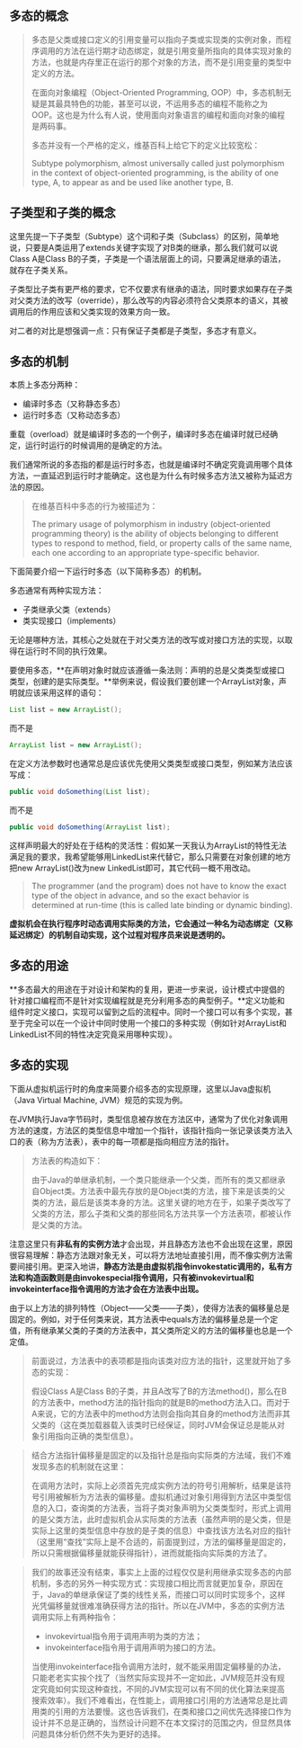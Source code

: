 ## 多态的概念

> 多态是父类或接口定义的引用变量可以指向子类或实现类的实例对象，而程序调用的方法在运行期才动态绑定，就是引用变量所指向的具体实现对象的方法，也就是内存里正在运行的那个对象的方法，而不是引用变量的类型中定义的方法。
>
> 在面向对象编程（Object-Oriented Programming, OOP）中，多态机制无疑是其最具特色的功能，甚至可以说，不运用多态的编程不能称之为OOP。这也是为什么有人说，使用面向对象语言的编程和面向对象的编程是两码事。
>
> 多态并没有一个严格的定义，维基百科上给它下的定义比较宽松：
>
> Subtype polymorphism, almost universally called just polymorphism in the context of object-oriented programming, is the ability of one type, A, to appear as and be used like another type, B.



## 子类型和子类的概念

这里先提一下子类型（Subtype）这个词和子类（Subclass）的区别，简单地说，只要是A类运用了extends关键字实现了对B类的继承，那么我们就可以说Class A是Class B的子类，子类是一个语法层面上的词，只要满足继承的语法，就存在子类关系。

子类型比子类有更严格的要求，它不仅要求有继承的语法，同时要求如果存在子类对父类方法的改写（override），那么改写的内容必须符合父类原本的语义，其被调用后的作用应该和父类实现的效果方向一致。

对二者的对比是想强调一点：只有保证子类都是子类型，多态才有意义。



## 多态的机制

本质上多态分两种：

- 编译时多态（又称静态多态）
- 运行时多态（又称动态多态）

重载（overload）就是编译时多态的一个例子，编译时多态在编译时就已经确定，运行时运行的时候调用的是确定的方法。

我们通常所说的多态指的都是运行时多态，也就是编译时不确定究竟调用哪个具体方法，一直延迟到运行时才能确定。这也是为什么有时候多态方法又被称为延迟方法的原因。

> 在维基百科中多态的行为被描述为：
>
> The primary usage of polymorphism in industry (object-oriented programming theory) is the ability of objects belonging to different types to respond to method, field, or property calls of the same name, each one according to an appropriate type-specific behavior.



下面简要介绍一下运行时多态（以下简称多态）的机制。

多态通常有两种实现方法：

- 子类继承父类（extends）
- 类实现接口（implements）

无论是哪种方法，其核心之处就在于对父类方法的改写或对接口方法的实现，以取得在运行时不同的执行效果。



要使用多态，**在声明对象时就应该遵循一条法则：声明的总是父类类型或接口类型，创建的是实际类型。**举例来说，假设我们要创建一个ArrayList对象，声明就应该采用这样的语句：

```java
List list = new ArrayList();
```

而不是

```java
ArrayList list = new ArrayList();
```



在定义方法参数时也通常总是应该优先使用父类类型或接口类型，例如某方法应该写成：

```java
public void doSomething(List list);
```

而不是

```java
public void doSomething(ArrayList list);
```



这样声明最大的好处在于结构的灵活性：假如某一天我认为ArrayList的特性无法满足我的要求，我希望能够用LinkedList来代替它，那么只需要在对象创建的地方把new ArrayList()改为new LinkedList即可，其它代码一概不用改动。

> The programmer (and the program) does not have to know the exact type of the object in advance, and so the exact behavior is determined at run-time (this is called late binding or dynamic binding).

**虚拟机会在执行程序时动态调用实际类的方法，它会通过一种名为动态绑定（又称延迟绑定）的机制自动实现，这个过程对程序员来说是透明的。**



## 多态的用途

**多态最大的用途在于对设计和架构的复用，更进一步来说，设计模式中提倡的针对接口编程而不是针对实现编程就是充分利用多态的典型例子。**定义功能和组件时定义接口，实现可以留到之后的流程中。同时一个接口可以有多个实现，甚至于完全可以在一个设计中同时使用一个接口的多种实现（例如针对ArrayList和LinkedList不同的特性决定究竟采用哪种实现）。



## 多态的实现

下面从虚拟机运行时的角度来简要介绍多态的实现原理，这里以Java虚拟机（Java Virtual Machine, JVM）规范的实现为例。

在JVM执行Java字节码时，类型信息被存放在方法区中，通常为了优化对象调用方法的速度，方法区的类型信息中增加一个指针，该指针指向一张记录该类方法入口的表（称为方法表），表中的每一项都是指向相应方法的指针。

> 方法表的构造如下：
>
> 由于Java的单继承机制，一个类只能继承一个父类，而所有的类又都继承自Object类。方法表中最先存放的是Object类的方法，接下来是该类的父类的方法，最后是该类本身的方法。这里关键的地方在于，如果子类改写了父类的方法，那么子类和父类的那些同名方法共享一个方法表项，都被认作是父类的方法。



注意这里只有**非私有的实例方法**才会出现，并且静态方法也不会出现在这里，原因很容易理解：静态方法跟对象无关，可以将方法地址直接引用，而不像实例方法需要间接引用。更深入地讲，**静态方法是由虚拟机指令invokestatic调用的，私有方法和构造函数则是由invokespecial指令调用，只有被invokevirtual和invokeinterface指令调用的方法才会在方法表中出现。**



由于以上方法的排列特性（Object——父类——子类），使得方法表的偏移量总是固定的。例如，对于任何类来说，其方法表中equals方法的偏移量总是一个定值，所有继承某父类的子类的方法表中，其父类所定义的方法的偏移量也总是一个定值。



> 前面说过，方法表中的表项都是指向该类对应方法的指针，这里就开始了多态的实现：
>
> 假设Class A是Class B的子类，并且A改写了B的方法method()，那么在B的方法表中，method方法的指针指向的就是B的method方法入口。而对于A来说，它的方法表中的method方法则会指向其自身的method方法而非其父类的（这在类加载器载入该类时已经保证，同时JVM会保证总是能从对象引用指向正确的类型信息）。



> 结合方法指针偏移量是固定的以及指针总是指向实际类的方法域，我们不难发现多态的机制就在这里：
>
> 在调用方法时，实际上必须首先完成实例方法的符号引用解析，结果是该符号引用被解析为方法表的偏移量。虚拟机通过对象引用得到方法区中类型信息的入口，查询类的方法表，当将子类对象声明为父类类型时，形式上调用的是父类方法，此时虚拟机会从实际类的方法表（虽然声明的是父类，但是实际上这里的类型信息中存放的是子类的信息）中查找该方法名对应的指针（这里用“查找”实际上是不合适的，前面提到过，方法的偏移量是固定的，所以只需根据偏移量就能获得指针），进而就能指向实际类的方法了。



> 我们的故事还没有结束，事实上上面的过程仅仅是利用继承实现多态的内部机制，多态的另外一种实现方式：实现接口相比而言就更加复杂，原因在于，Java的单继承保证了类的线性关系，而接口可以同时实现多个，这样光凭偏移量就很难准确获得方法的指针。所以在JVM中，多态的实例方法调用实际上有两种指令：
>
> - invokevirtual指令用于调用声明为类的方法；
> - invokeinterface指令用于调用声明为接口的方法。
>
> 当使用invokeinterface指令调用方法时，就不能采用固定偏移量的办法，只能老老实实挨个找了（当然实际实现并不一定如此，JVM规范并没有规定究竟如何实现这种查找，不同的JVM实现可以有不同的优化算法来提高搜索效率）。我们不难看出，在性能上，调用接口引用的方法通常总是比调用类的引用的方法要慢。这也告诉我们，在类和接口之间优先选择接口作为设计并不总是正确的，当然设计问题不在本文探讨的范围之内，但显然具体问题具体分析仍然不失为更好的选择。
